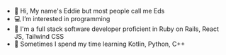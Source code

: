 - 👋 Hi, My name's Eddie but most people call me Eds
- 💻 I’m interested in programming
- 🧰 I'm a full stack software developer proficient in Ruby on Rails, React JS, Tailwind CSS
- 🔎 Sometimes I spend my time learning Kotlin, Python, C++

<!---
edsUlalan/edsUlalan is a ✨ special ✨ repository because its `README.md` (this file) appears on your GitHub profile.
You can click the Preview link to take a look at your changes.
--->
